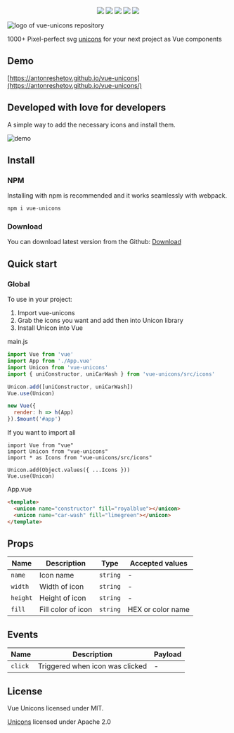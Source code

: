<p align="center">
  <img src="https://img.shields.io/npm/v/vue-unicons.svg">
  <img src="https://img.shields.io/github/issues/antonreshetov/vue-unicons.svg">
  <img src="https://img.shields.io/npm/dw/vue-unicons.svg">
  <img src="https://travis-ci.com/antonreshetov/vue-unicons.svg?branch=master">
  <img src="https://img.shields.io/github/license/antonreshetov/vue-unicons.svg">
</p>

<img src="./src/assets/hero.png" alt="logo of vue-unicons repository">

1000+ Pixel-perfect svg [unicons](https://github.com/iconscout/unicons) for your next project as Vue components

## Demo

[https://antonreshetov.github.io/vue-unicons](https://antonreshetov.github.io/vue-unicons/)

## Developed with love for developers

A simple way to add the necessary icons and install them.

<img src="./src/assets/demo.gif" alt="demo">

## Install

### NPM

Installing with npm is recommended and it works seamlessly with webpack.

```js
npm i vue-unicons
```

### Download

You can download latest version from the Github: [Download](https://github.com/antonreshetov/vue-unicons)

## Quick start

### Global

To use in your project:

1. Import vue-unicons
2. Grab the icons you want and add then into Unicon library
3. Install Unicon into Vue

main.js

```js
import Vue from 'vue'
import App from './App.vue'
import Unicon from 'vue-unicons'
import { uniConstructor, uniCarWash } from 'vue-unicons/src/icons'

Unicon.add([uniConstructor, uniCarWash])
Vue.use(Unicon)

new Vue({
  render: h => h(App)
}).$mount('#app')
```

If you want to import all
```
import Vue from "vue"
import Unicon from "vue-unicons"
import * as Icons from "vue-unicons/src/icons"

Unicon.add(Object.values({ ...Icons }))
Vue.use(Unicon)
```

App.vue

```html
<template>
  <unicon name="constructor" fill="royalblue"></unicon>
  <unicon name="car-wash" fill="limegreen"></unicon>
</template>
```

## Props

| Name        | Description        | Type     | Accepted values          |
| ----------- | ------------------ | -------- | ------------------------ |
| `name`      | Icon name          | `string` | -                        |
| `width`     | Width of icon      | `string` | -                        |
| `height`    | Height of icon     | `string` | -                        |
| `fill`      | Fill color of icon | `string` | HEX or color name        |

## Events

| Name    | Description                     | Payload |
| ------- | ------------------------------- | ------- |
| `click` | Triggered when icon was clicked | -       |

## License

Vue Unicons licensed under MIT.

[Unicons](https://github.com/iconscout/unicons) licensed under Apache 2.0
